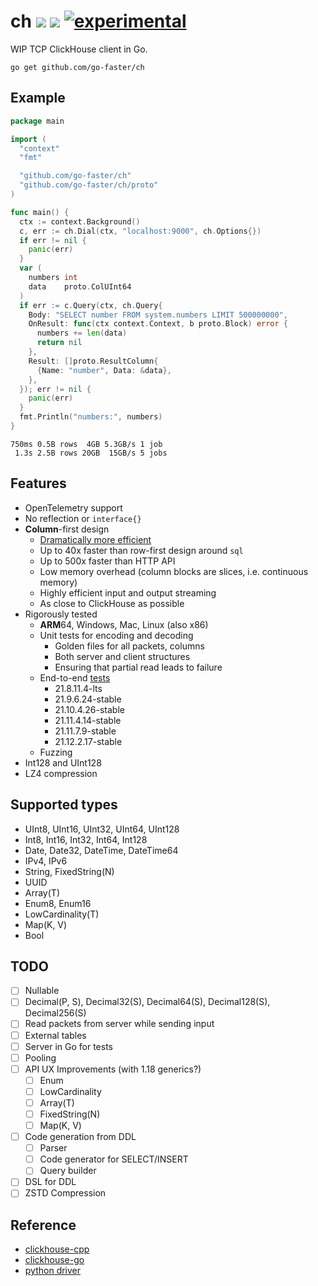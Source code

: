 # ch [![](https://img.shields.io/badge/go-pkg-00ADD8)](https://pkg.go.dev/github.com/go-faster/ch#section-documentation) [![](https://img.shields.io/codecov/c/github/go-faster/ch?label=cover)](https://codecov.io/gh/go-faster/ch) [![experimental](https://img.shields.io/badge/-experimental-blueviolet)](https://go-faster.org/docs/projects/status#experimental)

WIP TCP ClickHouse client in Go.

```console
go get github.com/go-faster/ch
```

## Example
```go
package main

import (
  "context"
  "fmt"

  "github.com/go-faster/ch"
  "github.com/go-faster/ch/proto"
)

func main() {
  ctx := context.Background()
  c, err := ch.Dial(ctx, "localhost:9000", ch.Options{})
  if err != nil {
    panic(err)
  }
  var (
    numbers int
    data    proto.ColUInt64
  )
  if err := c.Query(ctx, ch.Query{
    Body: "SELECT number FROM system.numbers LIMIT 500000000",
    OnResult: func(ctx context.Context, b proto.Block) error {
      numbers += len(data)
      return nil
    },
    Result: []proto.ResultColumn{
      {Name: "number", Data: &data},
    },
  }); err != nil {
    panic(err)
  }
  fmt.Println("numbers:", numbers)
}
```

```
750ms 0.5B rows  4GB 5.3GB/s 1 job
 1.3s 2.5B rows 20GB  15GB/s 5 jobs
```

## Features
* OpenTelemetry support
* No reflection or `interface{}`
* **Column**-first design
  * [Dramatically more efficient](https://github.com/go-faster/ch-bench)
  * Up to 40x faster than row-first design around `sql`
  * Up to 500x faster than HTTP API
  * Low memory overhead (column blocks are slices, i.e. continuous memory)
  * Highly efficient input and output streaming
  * As close to ClickHouse as possible
* Rigorously tested
  * **ARM**64, Windows, Mac, Linux (also x86)
  * Unit tests for encoding and decoding
    * Golden files for all packets, columns
    * Both server and client structures
    * Ensuring that partial read leads to failure
  * End-to-end [tests](.github/workflows/e2e.yml)
    - 21.8.11.4-lts
    - 21.9.6.24-stable
    - 21.10.4.26-stable
    - 21.11.4.14-stable
    - 21.11.7.9-stable
    - 21.12.2.17-stable
  * Fuzzing
* Int128 and UInt128
* LZ4 compression

## Supported types
* UInt8, UInt16, UInt32, UInt64, UInt128
* Int8, Int16, Int32, Int64, Int128
* Date, Date32, DateTime, DateTime64
* IPv4, IPv6
* String, FixedString(N)
* UUID
* Array(T)
* Enum8, Enum16
* LowCardinality(T)
* Map(K, V)
* Bool

## TODO
- [ ] Nullable
- [ ] Decimal(P, S), Decimal32(S), Decimal64(S), Decimal128(S), Decimal256(S)
- [ ] Read packets from server while sending input
- [ ] External tables
- [ ] Server in Go for tests
- [ ] Pooling
- [ ] API UX Improvements (with 1.18 generics?)
    - [ ] Enum
    - [ ] LowCardinality
    - [ ] Array(T)
    - [ ] FixedString(N)
    - [ ] Map(K, V)
- [ ] Code generation from DDL
  - [ ] Parser
  - [ ] Code generator for SELECT/INSERT
  - [ ] Query builder
- [ ] DSL for DDL
- [ ] ZSTD Compression

## Reference

* [clickhouse-cpp](https://github.com/ClickHouse/clickhouse-cpp)
* [clickhouse-go](https://github.com/ClickHouse/clickhouse-go)
* [python driver](https://github.com/mymarilyn/clickhouse-driver)
